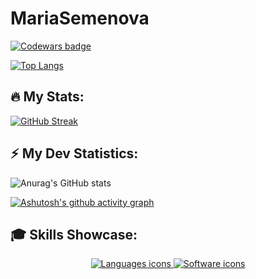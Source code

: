 # MariaSemenova
<!-- Codewars badge -->

  [![Codewars badge](https://www.codewars.com/users/Maria-Semenova/badges/large)](https://www.codewars.com/users/Maria-Semenova)

  [![Top Langs](https://github-readme-stats.vercel.app/api/top-langs/?username=MariaSemenovaDev&layout=compact)](https://github.com/anuraghazra/github-readme-stats)



<!-- GitHub stats with streak-->
## :fire: My Stats:
[![GitHub Streak](https://github-readme-streak-stats.herokuapp.com?user=MariaSemenovaDev&theme=tokyonight)](https://git.io/streak-stats)

<!-- GitHub stats -->
## :zap: My Dev Statistics:

  ![Anurag's GitHub stats](https://github-readme-stats.vercel.app/api?username=MariaSemenovaDev&show_icons=true&theme=tokyonight)
  

<!-- Activity Graph -->

[![Ashutosh's github activity graph](https://github-readme-activity-graph.vercel.app/graph?username=MariaSemenovaDev&theme=react-dark)](https://github.com/ashutosh00710/github-readme-activity-graph)

<!-- Skills -->
## :mortar_board: Skills Showcase:
<div align='center'>
    <a href='http://skillicons.dev'>
        <img src='http://skillicons.dev/icons?i=html,css,js,ts,react,angular,styledcomponents,sass,less,d3' alt='Languages icons'/>
        <img src='http://skillicons.dev/icons?i=vscode,webstorm,git,github,stackoverflow,figma,bootstrap,npm,yarn,pnpm,vite,vue,nodejs' alt='Software icons'/>
    </a>
</div>

<!--
<div style="display: flex; gap: 5px;">
    <img src="https://img.shields.io/badge/-HTML-E34F26?style=flat-square&logo=html5&logoColor=white" style="height: 30px; object-fit: cover; filter: brightness(70%);" alt="HTML">
    <img src="https://img.shields.io/badge/-CSS-1572B6?style=flat-square&logo=css3&logoColor=white" style="height: 30px; object-fit: cover; filter: brightness(70%);" alt="CSS">
    <img src="https://img.shields.io/badge/-JavaScript-F7DF1E?style=flat-square&logo=javascript&logoColor=black" style="height: 30px; object-fit: cover; filter: brightness(70%);" alt="JavaScript">
    <img src="https://img.shields.io/badge/-React-61DAFB?style=flat-square&logo=react&logoColor=black" style="height: 30px; object-fit: cover; filter: brightness(70%);" alt="React">
    <img src="https://img.shields.io/badge/-Angular-DD0031?style=flat-square&logo=angular&logoColor=white" style="height: 30px; object-fit: cover; filter: brightness(70%);" alt="Angular">
    <img src="https://img.shields.io/badge/-Sass-CC6699?style=flat-square&logo=sass&logoColor=white" style="height: 30px; object-fit: cover; filter: brightness(70%);" alt="Sass">
    <img src="https://img.shields.io/badge/-TypeScript-007ACC?style=flat-square&logo=typescript&logoColor=white" style="height: 30px; object-fit: cover; filter: brightness(70%);" alt="TypeScript">
    <img src="https://img.shields.io/badge/-Bootstrap-563D7C?style=flat-square&logo=bootstrap&logoColor=white" style="height: 30px; object-fit: cover; filter: brightness(70%);" alt="Bootstrap">
</div>
-->
